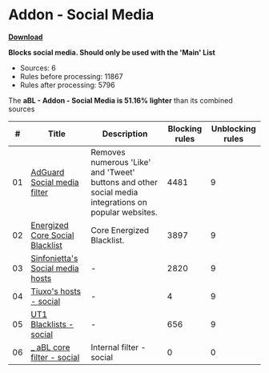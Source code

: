 # Addon - Social Media
**[Download](https://abl.arapurayil.com/filters/social.txt)**

**Blocks social media. Should only be used with the 'Main' List**

-   Sources: 6
-   Rules before processing: 11867
-   Rules after processing: 5796

The **aBL - Addon - Social Media is 51.16% lighter** than its combined sources

| #   | Title                                                                                                                        | Description                                                                                                | Blocking rules | Unblocking rules |
| --- | ---------------------------------------------------------------------------------------------------------------------------- | ---------------------------------------------------------------------------------------------------------- | -------------- | ---------------- |
| 01  | [AdGuard Social media filter](https://filters.adtidy.org/extension/chromium/filters/1.txt)                                   | Removes numerous 'Like' and 'Tweet' buttons and other social media integrations on popular websites.       | 4481           | 9                |
| 02  | [Energized Core Social Blacklist](https://raw.githubusercontent.com/AdroitAdorKhan/EnergizedProtection/master/core/social)   | Core Energized Blacklist.                                                                                  | 3897           | 9                |
| 03  | [Sinfonietta's Social media hosts](https://raw.githubusercontent.com/Sinfonietta/hostfiles/master/social-hosts)              | -                                                                                                          | 2820           | 9                |
| 04  | [Tiuxo's hosts - social](https://raw.githubusercontent.com/tiuxo/hosts/master/social)                                        | -                                                                                                          | 4              | 9                |
| 05  | [UT1 Blacklists - social](https://raw.githubusercontent.com/olbat/ut1-blacklists/master/blacklists/social_networks/domains)  | -                                                                                                          | 656            | 9                |
| 06  | [\_ aBL core filter - social](https://abl.arapurayil.com/core/social_filter.txt)                                             | Internal filter - social                                                                                   | 0              | 0                |


